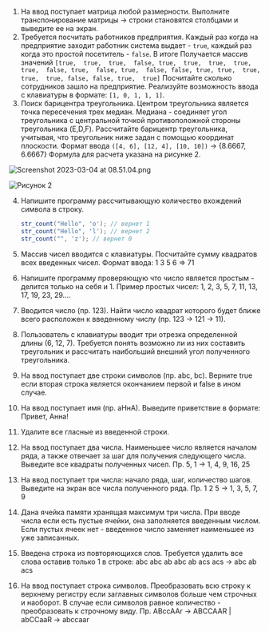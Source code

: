 1.  На ввод поступает матрица любой размерности. Выполните транспонирование матрицы → строки становятся столбцами и выведите ее на экран.
2.  Требуется посчитать работников предприятия. Каждый раз когда на предприятие заходит работник система выдает - `true`, каждый раз когда это простой посетитель - `false`. В итоге Получается массив значений `[true,  true,  true,  false, true,  true,  true,  true, true,  false, true,  false, true,  false, false, true, true,  true,  true,  true, false, false, true,  true]` Посчитайте сколько сотрудников зашло на предприятие. Реализуйте возможность ввода с клавиатуры в формате: `[1, 0, 1, 1, 1]`.
3.  Поиск барицентра треугольника. Центром треугольника является точка пересечения трех медиан. Медиана - соединяет угол треугольника с центральной точкой противоположной стороны треугольника (E,D,F). Рассчитайте барицентр треугольника, учитывая, что треугольник ниже задан с помощью координат плоскости.
    Формат ввода `([4, 6], [12, 4], [10, 10])` → {8.6667, 6.6667}
    Формула для расчета указана на рисунке 2.

![Screenshot 2023-03-04 at 08.51.04.png](https://s3-us-west-2.amazonaws.com/secure.notion-static.com/766b49b1-b264-43aa-9d3f-68b2a1f0e4c3/Screenshot_2023-03-04_at_08.51.04.png)

![Рисунок 2](https://s3-us-west-2.amazonaws.com/secure.notion-static.com/a67931f1-4c5a-40e7-8a97-ca91d03c82d6/Untitled.png)

4. Напишите программу рассчитывающую количество вхождений символа в строку.

   ```java
   str_count("Hello", 'o'); // вернет 1
   str_count("Hello", 'l'); // вернет 2
   str_count("", 'z'); // вернет 0
   ```

5. Массив чисел вводится с клавиатуры. Посчитайте сумму квадратов всех введенных чисел. Формат ввода: 1 3 5 6 ⇒ 71
6. Напишите программу проверяющую что число является простым - делится только на себя и 1. Пример простых чисел: 1, 2, 3, 5, 7, 11, 13, 17, 19, 23, 29….
7. Вводится число (пр. 123). Найти число квадрат которого будет ближе всего расположен к введенному числу (пр. 123 → 121 → 11).
8. Пользователь с клавиатуры вводит три отрезка определенной длины (6, 12, 7). Требуется понять возможно ли из них составить треугольник и рассчитать наибольший внешний угол полученного треугольника.
9. На ввод поступает две строки символов (пр. abc, bc). Верните true если вторая строка является окончанием первой и false в ином случае.
10. На ввод поступает имя (пр. аНнА). Выведите приветствие в формате: Привет, Анна!
11. Удалите все гласные из введенной строки.
12. На ввод поступает два числа. Наименьшее число является началом ряда, а также отвечает за шаг для получения следующего числа. Выведите все квадраты полученных чисел. Пр. 5, 1 → 1, 4, 9, 16, 25
13. На ввод поступает три числа: начало ряда, шаг, количество шагов. Выведите на экран все числа полученного ряда. Пр. 1 2 5 → 1, 3, 5, 7, 9
14. Дана ячейка памяти хранящая максимум три числа. При вводе числа если есть пустые ячейки, она заполняется введенным числом. Если пустых ячеек нет - введенное число заменяет наименьшее из уже записанных.
15. Введена строка из повторяющихся слов. Требуется удалить все слова оставив только 1 в строке: abc abc ab abc ab acs acs → abc ab acs
16. На ввод поступает строка символов. Преобразовать всю строку к верхнему регистру если заглавных символов больше чем строчных и наоборот. В случае если символов равное количество - преобразовать к строчному виду. Пр. ABccAAr → ABCCAAR | abCCaaR → abccaar
